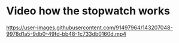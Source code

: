 # Video how the stopwatch works



https://user-images.githubusercontent.com/91497964/143207048-9978d1a5-9db0-49fd-bb48-1c733db0160d.mp4

